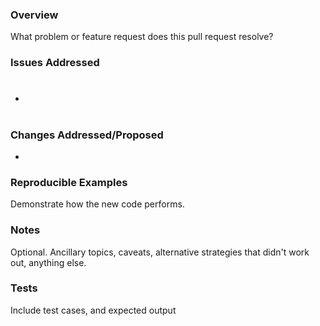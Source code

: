 ### Overview

What problem or feature request does this pull request resolve?

### Issues Addressed

 * #

### Changes Addressed/Proposed

 * 

### Reproducible Examples

Demonstrate how the new code performs.

### Notes

Optional. Ancillary topics, caveats, alternative strategies that didn't work out, anything else.

### Tests

Include test cases, and expected output
